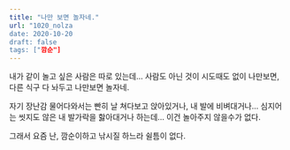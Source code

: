 ```yaml
---
title: "나만 보면 놀자네."
url: "1020_nolza
date: 2020-10-20
draft: false
tags: ["깜순"]
---
```

내가 같이 놀고 싶은 사람은 따로 있는데...
사람도 아닌 것이 시도때도 없이 나만보면,
다른 식구 다 놔두고 나만보면 놀자네.

자기 장난감 물어다와서는 빤히 날 쳐다보고 앉아있거나,
내 발에 비벼대거나... 심지어는 씻지도 않은 내 발가락을 핧아대거나 하는데...
이건 놀아주지 않을수가 없다.

그래서 요즘 난, 깜순이하고 낚시질 하느라 쉴틈이 없다.
